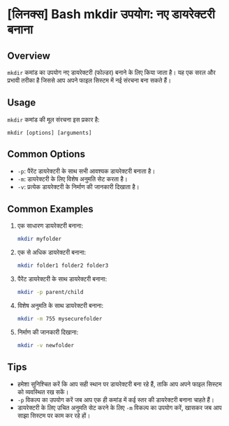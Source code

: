 # [लिनक्स] Bash mkdir उपयोग: नए डायरेक्टरी बनाना

## Overview
`mkdir` कमांड का उपयोग नए डायरेक्टरी (फोल्डर) बनाने के लिए किया जाता है। यह एक सरल और प्रभावी तरीका है जिससे आप अपने फाइल सिस्टम में नई संरचना बना सकते हैं।

## Usage
`mkdir` कमांड की मूल संरचना इस प्रकार है:

```
mkdir [options] [arguments]
```

## Common Options
- `-p`: पैरेंट डायरेक्टरी के साथ सभी आवश्यक डायरेक्टरी बनाता है।
- `-m`: डायरेक्टरी के लिए विशेष अनुमति सेट करता है।
- `-v`: प्रत्येक डायरेक्टरी के निर्माण की जानकारी दिखाता है।

## Common Examples
1. एक साधारण डायरेक्टरी बनाना:
   ```bash
   mkdir myfolder
   ```

2. एक से अधिक डायरेक्टरी बनाना:
   ```bash
   mkdir folder1 folder2 folder3
   ```

3. पैरेंट डायरेक्टरी के साथ डायरेक्टरी बनाना:
   ```bash
   mkdir -p parent/child
   ```

4. विशेष अनुमति के साथ डायरेक्टरी बनाना:
   ```bash
   mkdir -m 755 mysecurefolder
   ```

5. निर्माण की जानकारी दिखाना:
   ```bash
   mkdir -v newfolder
   ```

## Tips
- हमेशा सुनिश्चित करें कि आप सही स्थान पर डायरेक्टरी बना रहे हैं, ताकि आप अपने फाइल सिस्टम को व्यवस्थित रख सकें।
- `-p` विकल्प का उपयोग करें जब आप एक ही कमांड में कई स्तर की डायरेक्टरी बनाना चाहते हैं।
- डायरेक्टरी के लिए उचित अनुमति सेट करने के लिए `-m` विकल्प का उपयोग करें, खासकर जब आप साझा सिस्टम पर काम कर रहे हों।